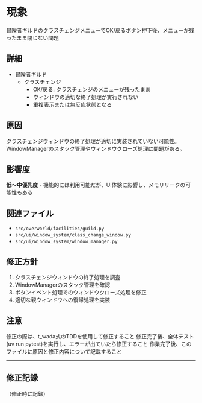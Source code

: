 # 現象

冒険者ギルドのクラスチェンジメニューでOK/戻るボタン押下後、メニューが残ったまま閉じない問題

## 詳細

* 冒険者ギルド
    * クラスチェンジ
        * OK/戻る: クラスチェンジのメニューが残ったまま
        * ウィンドウの適切な終了処理が実行されない
        * 重複表示または無反応状態となる

## 原因

クラスチェンジウィンドウの終了処理が適切に実装されていない可能性。WindowManagerのスタック管理やウィンドウクローズ処理に問題がある。

## 影響度

**低～中優先度** - 機能的には利用可能だが、UI体験に影響し、メモリリークの可能性もある

## 関連ファイル

- `src/overworld/facilities/guild.py`
- `src/ui/window_system/class_change_window.py`
- `src/ui/window_system/window_manager.py`

## 修正方針

1. クラスチェンジウィンドウの終了処理を調査
2. WindowManagerのスタック管理を確認
3. ボタンイベント処理でのウィンドウクローズ処理を修正
4. 適切な親ウィンドウへの復帰処理を実装

## 注意

修正の際は、t_wada式のTDDを使用して修正すること
修正完了後、全体テスト(uv run pytest)を実行し、エラーが出ていたら修正すること
作業完了後、このファイルに原因と修正内容について記載すること

---

## 修正記録

（修正時に記録）